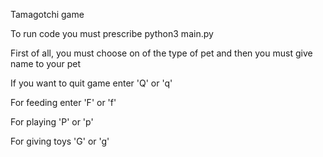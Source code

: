 Tamagotchi game

To run code you must prescribe python3 main.py

First of all, you must choose on of the type of pet and then you must give name to your pet

If you want to quit game enter 'Q' or 'q'

For feeding enter 'F' or 'f'

For playing 'P' or 'p'

For giving toys 'G' or 'g'
